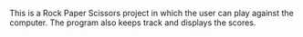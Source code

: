This is a Rock Paper Scissors project in which the user can play against the computer. The program also keeps track and displays the scores.
